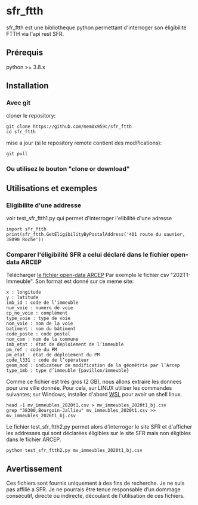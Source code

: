 # sfr_ftth
sfr_ftth est une bibliotheque python permettant d'interroger son éligibilité FTTH via l'api rest SFR.

## Prérequis
python >= 3.8.x

## Installation

### Avec git

cloner le repository:
```
git clone https://github.com/mem0x959c/sfr_ftth
cd sfr_ftth
```

mise a jour (si le repository remote contient des modifications):
```
git pull 
```

### Ou utilisez le bouton "clone or download"

## Utilisations et exemples

### Eligibilite d'une addresse
voir test_sfr_ftth1.py qui permet d'interroger l'elibilité d'une adresse

```
import sfr_ftth
print(sfr_ftth.GetEligibilityByPostalAddress('401 route du saunier, 38090 Roche'))
```

### Comparer l'éligibilité SFR a celui déclaré dans le fichier open-data ARCEP

Télécharger [le fichier open-data ARCEP](https://www.data.gouv.fr/fr/datasets/le-marche-du-haut-et-tres-haut-debit-fixe-deploiements/#_)
Par exemple le fichier csv "202T1-Immeuble".
Son format est donné sur ce meme site:
```
x : longitude
y : latitude
imb_id : code de l’immeuble
num_voie : numéro de voie
cp_no_voie : complément
type_voie : type de voie
nom_voie : nom de la voie
batiment : nom du bâtiment
code_poste : code postal
nom_com : nom de la commune
imb_etat : état de déploiement de l’immeuble
pm_ref : code du PM
pm_etat : état de déploiement du PM
code_l331 : code de l’opérateur
geom_mod : indicateur de modification de la géométrie par l’Arcep
type_imb : type d’immeuble {pavillon/immeuble}
```

Comme ce fichier est très gros (2 GB), nous allons extraire les donnees pour une ville donnée.
Pour cela, sur LINUX utiliser les commandes suivantes; sur Windows, installer d'abord [WSL](https://docs.microsoft.com/en-us/windows/wsl/install-win10) pour avoir un shell linux.
```
head -1 mv_immeubles_2020t1.csv > mv_immeubles_2020t1_bj.csv
grep "38300,Bourgoin-Jallieu" mv_immeubles_2020t1.csv >> mv_immeubles_2020t1_bj.csv
```

Le fichier test_sfr_ftth2.py permet alors d'interroger le site SFR et 
d'afficher les addresses qui sont déclarées éligibles sur le site SFR mais non éligibles dans le fichier ARCEP.
```
python test_sfr_ftth2.py mv_immeubles_2020t1_bj.csv
```

## Avertissement

Ces fichiers sont fournis uniquement à des fins de recherche. Je ne suis pas affilié a SFR. 
Je ne pourrais être tenue responsable d’un dommage consécutif, directe ou indirecte, découlant de l'utilisation de ces fichiers.
